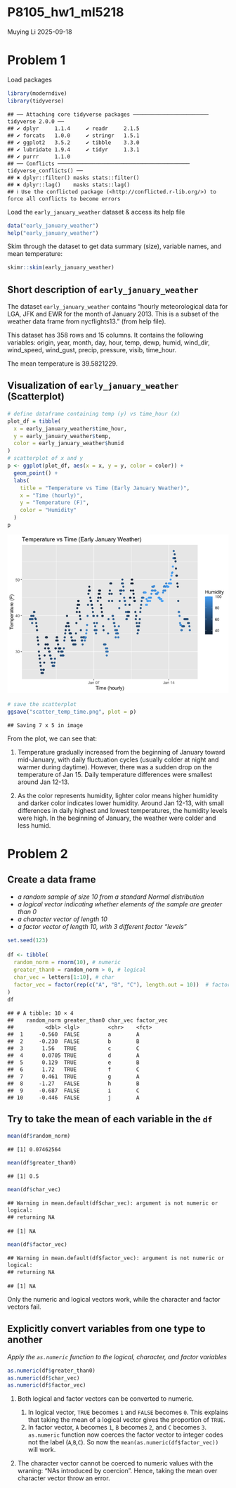 P8105_hw1_ml5218
================
Muying Li
2025-09-18

# Problem 1

Load packages

``` r
library(moderndive)
library(tidyverse)
```

    ## ── Attaching core tidyverse packages ──────────────────────── tidyverse 2.0.0 ──
    ## ✔ dplyr     1.1.4     ✔ readr     2.1.5
    ## ✔ forcats   1.0.0     ✔ stringr   1.5.1
    ## ✔ ggplot2   3.5.2     ✔ tibble    3.3.0
    ## ✔ lubridate 1.9.4     ✔ tidyr     1.3.1
    ## ✔ purrr     1.1.0     
    ## ── Conflicts ────────────────────────────────────────── tidyverse_conflicts() ──
    ## ✖ dplyr::filter() masks stats::filter()
    ## ✖ dplyr::lag()    masks stats::lag()
    ## ℹ Use the conflicted package (<http://conflicted.r-lib.org/>) to force all conflicts to become errors

Load the `early_january_weather` dataset & access its help file

``` r
data("early_january_weather") 
help("early_january_weather")
```

Skim through the dataset to get data summary (size), variable names, and
mean temperature:

``` r
skimr::skim(early_january_weather)
```

## Short description of `early_january_weather`

The dataset `early_january_weather` contains “hourly meteorological data
for LGA, JFK and EWR for the month of January 2013. This is a subset of
the weather data frame from nycflights13.” (from help file).

This dataset has 358 rows and 15 columns. It contains the following
variables: origin, year, month, day, hour, temp, dewp, humid, wind_dir,
wind_speed, wind_gust, precip, pressure, visib, time_hour.

The mean temperature is 39.5821229.

## Visualization of `early_january_weather` (Scatterplot)

``` r
# define dataframe containing temp (y) vs time_hour (x)
plot_df = tibble(
  x = early_january_weather$time_hour,
  y = early_january_weather$temp,
  color = early_january_weather$humid
)
# scatterplot of x and y
p <- ggplot(plot_df, aes(x = x, y = y, color = color)) + 
  geom_point() +
  labs(
    title = "Temperature vs Time (Early January Weather)",
    x = "Time (hourly)",
    y = "Temperature (F)",
    color = "Humidity"
  )
p
```

![](P8105_hw1_ml5218_files/figure-gfm/unnamed-chunk-4-1.png)<!-- -->

``` r
# save the scatterplot
ggsave("scatter_temp_time.png", plot = p)
```

    ## Saving 7 x 5 in image

From the plot, we can see that:

1.  Temperature gradually increased from the beginning of January toward
    mid-January, with daily fluctuation cycles (usually colder at night
    and warmer during daytime). However, there was a sudden drop on the
    temperature of Jan 15. Daily temperature differences were smallest
    around Jan 12-13.

2.  As the color represents humidity, lighter color means higher
    humidity and darker color indicates lower humidity. Around Jan
    12-13, with small differences in daily highest and lowest
    temperatures, the humidity levels were high. In the beginning of
    January, the weather were colder and less humid.

# Problem 2

## Create a data frame

- *a random sample of size 10 from a standard Normal distribution*
- *a logical vector indicating whether elements of the sample are
  greater than 0*
- *a character vector of length 10*
- *a factor vector of length 10, with 3 different factor “levels”*

``` r
set.seed(123) 

df <- tibble(
  random_norm = rnorm(10), # numeric 
  greater_than0 = random_norm > 0, # logical
  char_vec = letters[1:10], # char
  factor_vec = factor(rep(c("A", "B", "C"), length.out = 10))  # factor
)
df
```

    ## # A tibble: 10 × 4
    ##    random_norm greater_than0 char_vec factor_vec
    ##          <dbl> <lgl>         <chr>    <fct>     
    ##  1     -0.560  FALSE         a        A         
    ##  2     -0.230  FALSE         b        B         
    ##  3      1.56   TRUE          c        C         
    ##  4      0.0705 TRUE          d        A         
    ##  5      0.129  TRUE          e        B         
    ##  6      1.72   TRUE          f        C         
    ##  7      0.461  TRUE          g        A         
    ##  8     -1.27   FALSE         h        B         
    ##  9     -0.687  FALSE         i        C         
    ## 10     -0.446  FALSE         j        A

## Try to take the mean of each variable in the `df`

``` r
mean(df$random_norm)
```

    ## [1] 0.07462564

``` r
mean(df$greater_than0)
```

    ## [1] 0.5

``` r
mean(df$char_vec)
```

    ## Warning in mean.default(df$char_vec): argument is not numeric or logical:
    ## returning NA

    ## [1] NA

``` r
mean(df$factor_vec)
```

    ## Warning in mean.default(df$factor_vec): argument is not numeric or logical:
    ## returning NA

    ## [1] NA

Only the numeric and logical vectors work, while the character and
factor vectors fail.

## Explicitly convert variables from one type to another

*Apply the `as.numeric` function to the logical, character, and factor
variables*

``` r
as.numeric(df$greater_than0)
as.numeric(df$char_vec)
as.numeric(df$factor_vec)
```

1.  Both logical and factor vectors can be converted to numeric.

    1.  In logical vector, `TRUE` becomes `1` and `FALSE` becomes `0`.
        This explains that taking the mean of a logical vector gives the
        proportion of `TRUE`.  
    2.  In factor vector, `A` becomes `1`, `B` becomes `2`, and `C`
        becomes `3`. `as.numeric` function now coerces the factor vector
        to integer codes not the label (`A`,`B`,`C`). So now the
        `mean(as.numeric(df$factor_vec))` will work.

2.  The character vector cannot be coerced to numeric values with the
    wraning: “NAs introduced by coercion”. Hence, taking the mean over
    character vector throw an error.
